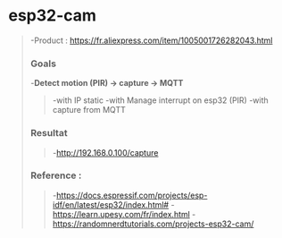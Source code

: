 # **esp32-cam**
>-Product : https://fr.aliexpress.com/item/1005001726282043.html
>### Goals
>-**Detect motion (PIR) -> capture -> MQTT**
>>-with IP static
>>-with Manage interrupt on esp32 (PIR)
>>-with capture from MQTT
>### Resultat
>>-http://192.168.0.100/capture
>### Reference :
>>-https://docs.espressif.com/projects/esp-idf/en/latest/esp32/index.html#
>>-https://learn.upesy.com/fr/index.html
>>-https://randomnerdtutorials.com/projects-esp32-cam/

